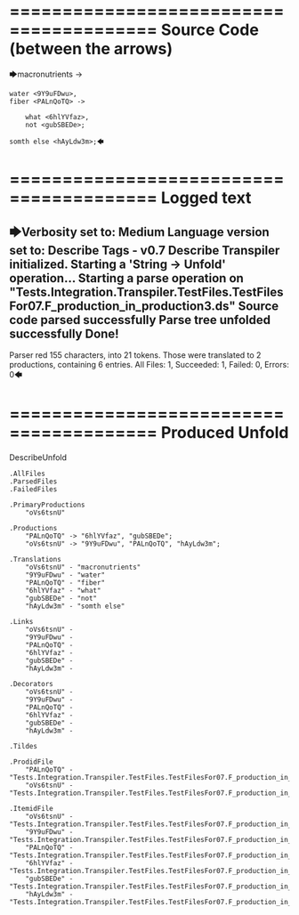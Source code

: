 ========================================
Source Code (between the arrows)
========================================

🡆macronutrients <oVs6tsnU> ->

    water <9Y9uFDwu>,
	fiber <PALnQoTQ> ->

        what <6hlYVfaz>,
        not <gubSBEDe>;

	somth else <hAyLdw3m>;🡄

========================================
Logged text
========================================

🡆Verbosity set to: Medium
Language version set to: Describe Tags - v0.7
Describe Transpiler initialized.
Starting a 'String -> Unfold' operation...
Starting a parse operation on "Tests.Integration.Transpiler.TestFiles.TestFilesFor07.F_production_in_production3.ds"
Source code parsed successfully
Parse tree unfolded successfully
Done!
------------------------
Parser red 155 characters, into 21 tokens.
Those were translated to 2 productions, containing 6 entries.
All Files: 1, Succeeded: 1, Failed: 0, Errors: 0🡄

========================================
Produced Unfold
========================================

DescribeUnfold

    .AllFiles
    .ParsedFiles
    .FailedFiles

    .PrimaryProductions
        "oVs6tsnU" 

    .Productions
        "PALnQoTQ" -> "6hlYVfaz", "gubSBEDe";
        "oVs6tsnU" -> "9Y9uFDwu", "PALnQoTQ", "hAyLdw3m";

    .Translations
        "oVs6tsnU" - "macronutrients"
        "9Y9uFDwu" - "water"
        "PALnQoTQ" - "fiber"
        "6hlYVfaz" - "what"
        "gubSBEDe" - "not"
        "hAyLdw3m" - "somth else"

    .Links
        "oVs6tsnU" - 
        "9Y9uFDwu" - 
        "PALnQoTQ" - 
        "6hlYVfaz" - 
        "gubSBEDe" - 
        "hAyLdw3m" - 

    .Decorators
        "oVs6tsnU" - 
        "9Y9uFDwu" - 
        "PALnQoTQ" - 
        "6hlYVfaz" - 
        "gubSBEDe" - 
        "hAyLdw3m" - 

    .Tildes

    .ProdidFile
        "PALnQoTQ" - "Tests.Integration.Transpiler.TestFiles.TestFilesFor07.F_production_in_production3.ds"
        "oVs6tsnU" - "Tests.Integration.Transpiler.TestFiles.TestFilesFor07.F_production_in_production3.ds"

    .ItemidFile
        "oVs6tsnU" - "Tests.Integration.Transpiler.TestFiles.TestFilesFor07.F_production_in_production3.ds"
        "9Y9uFDwu" - "Tests.Integration.Transpiler.TestFiles.TestFilesFor07.F_production_in_production3.ds"
        "PALnQoTQ" - "Tests.Integration.Transpiler.TestFiles.TestFilesFor07.F_production_in_production3.ds"
        "6hlYVfaz" - "Tests.Integration.Transpiler.TestFiles.TestFilesFor07.F_production_in_production3.ds"
        "gubSBEDe" - "Tests.Integration.Transpiler.TestFiles.TestFilesFor07.F_production_in_production3.ds"
        "hAyLdw3m" - "Tests.Integration.Transpiler.TestFiles.TestFilesFor07.F_production_in_production3.ds"

